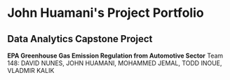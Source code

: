 # John Huamani's Project Portfolio

## Data Analytics Capstone Project

**EPA Greenhouse Gas Emission Regulation from Automotive Sector**
Team 148: DAVID NUNES, JOHN HUAMANI, MOHAMMED JEMAL, TODD INOUE, VLADMIR KALIK
